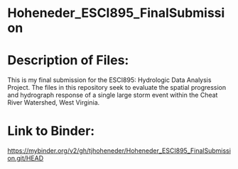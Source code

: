 # Hoheneder_ESCI895_FinalSubmission

# Description of Files: 
This is my final submission for the ESCI895: Hydrologic Data Analysis Project. The files in this repository seek to evaluate the spatial progression and hydrograph response of a single large storm event within the Cheat River Watershed, West Virginia. 

# Link to Binder: 
https://mybinder.org/v2/gh/tjhoheneder/Hoheneder_ESCI895_FinalSubmission.git/HEAD
